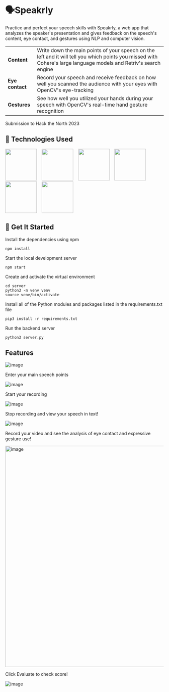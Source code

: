 # 🗣️Speakrly

Practice and perfect your speech skills with Speakrly, a web app that analyzes the speaker's presentation and gives feedback on the speech's content, eye contact, and gestures using NLP and computer vision.    

<table>
  <tr>
    <td><b>Content</b></td>
    <td>Write down the main points of your speech on the left and it will tell you which points you missed with Cohere's large language models and Retriv's search engine</td>
  </tr>
  <tr>
    <td><b>Eye contact</b></td>
    <td>Record your speech and receive feedback on how well you scanned the audience with your eyes with OpenCV's eye-tracking</td>
  </tr>
  <tr>
    <td><b>Gestures</b></td>
    <td>See how well you utilized your hands during your speech with OpenCV's real-time hand gesture recognition</td>
  </tr>
</table>

Submission to Hack the North 2023

## 📝 Technologies Used

<img src="https://www.bairesdev.com/wp-content/uploads/2021/08/Flask-1.svg" height="100px" />&nbsp;&nbsp;&nbsp;&nbsp;<img src="https://camo.githubusercontent.com/e84431cfbd9f7c44b1c20da1dde8ad407cbc31174844a428074d1e3b43faab8b/68747470733a2f2f63646e2e6a7364656c6976722e6e65742f67682f64657669636f6e732f64657669636f6e2f69636f6e732f72656163742f72656163742d6f726967696e616c2d776f72646d61726b2e737667" height="100px" />&nbsp;&nbsp;&nbsp;&nbsp;<img src="https://cdn.jsdelivr.net/gh/devicons/devicon/icons/materialui/materialui-original.svg" height="100px" />&nbsp;&nbsp;&nbsp;&nbsp;<img src="https://upload.wikimedia.org/wikipedia/commons/thumb/c/c3/Python-logo-notext.svg/1200px-Python-logo-notext.svg.png" height="100px" />&nbsp;&nbsp;&nbsp;&nbsp;<img src="https://res.cloudinary.com/apideck/image/upload/v1667440836/marketplaces/ckhg56iu1mkpc0b66vj7fsj3o/listings/14957082_wyd29r.png" height="100px" />&nbsp;&nbsp;&nbsp;&nbsp;<img src="https://github.com/opencv/opencv/wiki/logo/OpenCV_logo_no_text.png" height="100px" />

## 🍎 Get It Started

Install the dependencies using npm
```shell
npm install
```

Start the local development server
```shell
npm start
```

Create and activate the virtual environment
```shell
cd server
python3 -m venv venv
source venv/bin/activate
```

Install all of the Python modules and packages listed in the requirements.txt file
```shell
pip3 install -r requirements.txt
```

Run the backend server
```shell
python3 server.py
```

## Features

![image](https://github.com/nikkiguo/speechrly/assets/46271636/c7ae93fe-c180-4d80-b084-c85280933116)

Enter your main speech points

![image](https://github.com/nikkiguo/speechrly/assets/46271636/608fd692-05d3-4830-9c32-111bd339d974)

Start your recording

![image](https://github.com/nikkiguo/speechrly/assets/46271636/335488eb-07c6-465d-8bd5-0269e67f03ee)

Stop recording and view your speech in text!

![image](https://github.com/nikkiguo/speechrly/assets/46271636/df8ec698-f585-4c6e-a472-8e5d814eb3f6)

Record your video and see the analysis of eye contact and expressive gesture use!

<img width="700" alt="image" src="https://github.com/nikkiguo/speechrly/assets/46271636/f0979b98-605a-4c71-a703-c94f753723a5">

Click Evaluate to check score!

![image](https://github.com/nikkiguo/speechrly/assets/46271636/a9328980-edb6-49bd-8def-c485ed053dc1)










